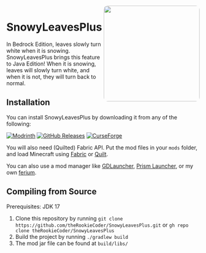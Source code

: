 <img width="250" src="https://cdn.modrinth.com/data/of7wIinq/b7e6318e3f2e84fb2fc85c08ba24f37b1d59d79f.jpeg" align="right" style="border-radius: 10px">

# SnowyLeavesPlus

In Bedrock Edition, leaves slowly turn white when it is snowing.
SnowyLeavesPlus brings this feature to Java Edition!
When it is snowing, leaves will slowly turn white, and when it is not, they will turn back to normal.

## Installation

You can install SnowyLeavesPlus by downloading it from any of the following:

[![Modrinth](https://img.shields.io/modrinth/dt/snowyleavesplus?style=for-the-badge&color=CCFFCC&logo=modrinth)](https://modrinth.com/mod/snowyleavesplus)
[![GitHub Releases](https://img.shields.io/github/downloads/theRookieCoder/SnowyLeavesPlus/total?color=B2BEB5&style=for-the-badge&logo=github)](https://github.com/theRookieCoder/SnowyLeavesPlus/releases)
[![CurseForge](https://cf.way2muchnoise.eu/short_snowyleavesplus_downloads.svg?badge_style=for_the_badge)](https://www.curseforge.com/minecraft/mc-mods/snowyleavesplus)

You will also need (Quilted) Fabric API. Put the mod files in your `mods` folder, and load Minecraft using [Fabric](https://fabricmc.net/use/installer) or [Quilt](https://quiltmc.org/en/install).

You can also use a mod manager like [GDLauncher](https://gdlauncher.com), [Prism Launcher](https://prismlauncher.org), or my own [ferium](https://github.com/gorilla-devs/ferium).

## Compiling from Source

Prerequisites: JDK 17

1. Clone this repository by running `git clone https://github.com/theRookieCoder/SnowyLeavesPlus.git` or `gh repo clone theRookieCoder/SnowyLeavesPlus`
2. Build the project by running `./gradlew build`
3. The mod jar file can be found at `build/libs/`
